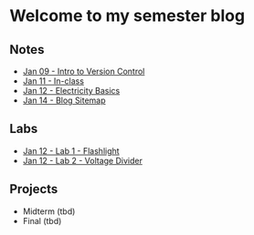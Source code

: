 # Welcome to my semester blog

## Notes

* [Jan 09 - Intro to Version Control](0109_notes.html)
* [Jan 11 - In-class](0111_inClass.html)
* [Jan 12 - Electricity Basics](0112_notes.html)
* [Jan 14 - Blog Sitemap](0114_notes.html)

## Labs

* [Jan 12 - Lab 1 - Flashlight](lab1.html)
* [Jan 12 - Lab 2 - Voltage Divider](lab2.html)

## Projects

* Midterm (tbd)
* Final (tbd)
